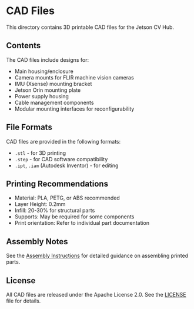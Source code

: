 # CAD Files

This directory contains 3D printable CAD files for the Jetson CV Hub.

## Contents

The CAD files include designs for:
- Main housing/enclosure
- Camera mounts for FLIR machine vision cameras
- IMU (Xsense) mounting bracket
- Jetson Orin mounting plate
- Power supply housing
- Cable management components
- Modular mounting interfaces for reconfigurability

## File Formats

CAD files are provided in the following formats:
- `.stl` - for 3D printing
- `.step` - for CAD software compatibility
- `.ipt`, `.iam` (Autodesk Inventor)  - for editing

## Printing Recommendations

- Material: PLA, PETG, or ABS recommended
- Layer Height: 0.2mm
- Infill: 20-30% for structural parts
- Supports: May be required for some components
- Print orientation: Refer to individual part documentation

## Assembly Notes

See the [Assembly Instructions](../docs/ASSEMBLY_INSTRUCTIONS.md) for detailed guidance on assembling printed parts.

## License

All CAD files are released under the Apache License 2.0. See the [LICENSE](../LICENSE) file for details.
